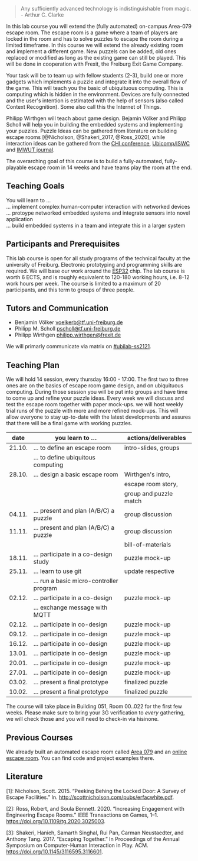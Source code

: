  > Any sufficiently advanced technology is indistinguishable from magic. - Arthur C. Clarke

In this lab course you will extend the (fully automated) on-campus Area-079 escape room. The escape room is a game where a team of players are locked in the room and has to solve puzzles to escape the room during a limited timeframe. In this course we will extend the already existing room and implement a different game. New puzzels can be added, old ones replaced or modified as long as the existing game can still be played. This will be done in cooperation with Frexit, the Freiburg Exit Game Company.

Your task will be to team up with fellow students (2-3), build one or more gadgets which implements a puzzle and integrate it into the overall flow of the game. This will teach you the basic of ubiquituous computing. This is computing which is hidden in the environment. Devices are fully connected  and the user's intention is estimated with the help of sensors (also called Context Recognition). Some also call this the Internet of Things.

Philipp Wirthgen will teach about game design. Bejamin Völker and Philipp Scholl will help you in building the embedded systems and implementing your puzzles. Puzzle Ideas can be gathered from literature on building escape rooms [@Nicholson, @Shakeri_2017, @Ross_2020], while interaction ideas can be gathered from the [CHI conference](https://dblp.uni-trier.de/db/conf/chi/index.html), [Ubicomp/ISWC](https://dblp.uni-trier.de/db/conf/huc/index.html) and [IMWUT journal](https://imwut.acm.org).

The overarching goal of this course is to build a fully-automated, fully-playable escape room in 14 weeks and have teams play the room at the end. 

Teaching Goals
--------------

You will learn to …\
 … implement complex human-computer interaction with networked devices\
 … protoype networked embedded systems and integrate sensors into novel application\
 … build embedded systems in a team and integrate this in a larger system

Participants and Prerequisites
------------------------------

This lab course is open for all study programs of the technical faculty at the university of Freiburg. Electronic prototyping and programming skills are required. We will base our work around the [ESP32](https://www.espressif.com/en/products/socs) chip. The lab course is worth 6 ECTS, and is roughly equivalent to 120-180 working hours, i.e. 8-12 work hours per week. The course is limited to a maximum of 20 participants, and this term to groups of three people.

Tutors and Communication
------------------------

  - Benjamin Völker <voelkerb@tf.uni-freiburg.de>
  - Philipp M. Scholl <pscholl@tf.uni-freiburg.de>
  - Philipp Wirthgen <philipp.wirthgen@frexit.de>

 We will primarly communicate via matrix on [#ubilab-ss2121](https://matrix.to/#/!rXoDoNQWIEsVwdSBRN:matrix.org?via=matrix.org).

Teaching Plan
-------------

We will hold 14 session, every thursday 16:00 - 17:00. The first two to three ones are on the basics of escape room game design, and on ubiquituous computing. During those session you will be put into groups and have time to come up and refine your puzzle ideas. Every week we will discuss and test the escape room together with paper mock-ups. we will host weekly trial runs of the puzzle with more and more refined mock-ups. This will allow everyone to stay up-to-date with the latest developments and assures that there will be a final game with working puzzles.

|  date    |  you learn to …                          |  actions/deliverables    |
| -------- | ---------------------------------------- | ------------------------ |
|  21.10.  |  … to define an escape room              |  intro-slides, groups    |
|          |  … to define ubiquitous computing        |                          |
|  28.10.  |  … design a basic escape room            |  Wirthgen's intro,       |
|          |                                          |  escape room story,      |
|          |                                          |  group and puzzle match  |
|  04.11.  |  … present and plan (A/B/C) a puzzle     |  group discussion        |
|  11.11.  |  … present and plan (A/B/C) a puzzle     |  group discussion        |
|          |                                          |  bill-of-materials       |
|  18.11.  |  … participate in a co-design study      |  puzzle mock-up          |
|  25.11.  |  … learn to use git                      |  update respective       |
|          |  … run a basic micro-controller program  |                          |
|  02.12.  |  … participate in a co-design            |  puzzle mock-up          |
|          |  … exchange message with MQTT            |                          |
|  02.12.  |  … participate in co-design              |  puzzle mock-up          |
|  09.12.  |  … participate in co-design              |  puzzle mock-up          |
|  16.12.  |  … participate in co-design              |  puzzle mock-up          |
|  13.01.  |  … participate in co-design              |  puzzle mock-up          |
|  20.01.  |  … participate in co-design              |  puzzle mock-up          |
|  27.01.  |  … participate in co-design              |  puzzle mock-up          |
|  03.02.  |  … present a final prototype             |  finalized puzzle        |
|  10.02.  |  … present a final prototype             |  finalized puzzle        |


The course will take place in Building 051, Room 00..022 for the first few weeks. Please make sure to bring your 3G verification to *every* gathering, we will check those and you will need to check-in via hisinone.


Previous Courses
----------------

 We already built an automated escape room called [Area 079](https://github.com/ubilab-escape) and an [online escape room](https://github.com/ubilab-ws20/). You can find code and project examples there.

Literature
----------

[1]: Nicholson, Scott. 2015. “Peeking Behing the Locked Door: A Survey of Escape Facilities.” In. http://scottnicholson.com/pubs/erfacwhite.pdf.

[2]: Ross, Robert, and Soula Bennett. 2020. “Increasing Engagement with Engineering Escape Rooms.” IEEE Transactions on Games, 1–1. https://doi.org/10.1109/tg.2020.3025003.

[3]: Shakeri, Hanieh, Samarth Singhal, Rui Pan, Carman Neustaedter, and Anthony Tang. 2017. “Escaping Together.” In Proceedings of the Annual Symposium on Computer-Human Interaction in Play. ACM. https://doi.org/10.1145/3116595.3116601.
